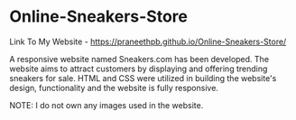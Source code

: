 # Online-Sneakers-Store

Link To My Website - https://praneethpb.github.io/Online-Sneakers-Store/

  A responsive website named Sneakers.com has been developed. The website aims to attract customers by displaying and offering trending sneakers for sale. HTML and CSS were utilized in building the website's design, functionality and the website is fully responsive.


NOTE: I do not own any images used in the website.
